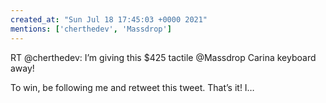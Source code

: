 ```yaml
---
created_at: "Sun Jul 18 17:45:03 +0000 2021"
mentions: ['cherthedev', 'Massdrop']
---
```


RT @cherthedev: I’m giving this $425 tactile @Massdrop Carina keyboard away!

To win, be following me and retweet this tweet. That’s it! I…